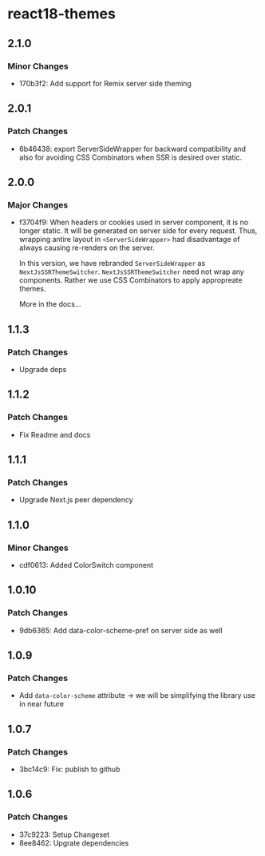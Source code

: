 # react18-themes

## 2.1.0

### Minor Changes

- 170b3f2: Add support for Remix server side theming

## 2.0.1

### Patch Changes

- 6b46438: export ServerSideWrapper for backward compatibility and also for avoiding CSS Combinators when SSR is desired over static.

## 2.0.0

### Major Changes

- f3704f9: When headers or cookies used in server component, it is no longer static. It will be generated on server side for every request. Thus, wrapping antire layout in `<ServerSideWrapper>` had disadvantage of always causing re-renders on the server.

  In this version, we have rebranded `ServerSideWrapper` as `NextJsSSRThemeSwitcher`. `NextJsSSRThemeSwitcher` need not wrap any components. Rather we use CSS Combinators to apply appropreate themes.

  More in the docs...

## 1.1.3

### Patch Changes

- Upgrade deps

## 1.1.2

### Patch Changes

- Fix Readme and docs

## 1.1.1

### Patch Changes

- Upgrade Next.js peer dependency

## 1.1.0

### Minor Changes

- cdf0613: Added ColorSwitch component

## 1.0.10

### Patch Changes

- 9db6365: Add data-color-scheme-pref on server side as well

## 1.0.9

### Patch Changes

- Add `data-color-scheme` attribute -> we will be simplifying the library use in near future

## 1.0.7

### Patch Changes

- 3bc14c9: Fix: publish to github

## 1.0.6

### Patch Changes

- 37c9223: Setup Changeset
- 8ee8462: Upgrate dependencies
